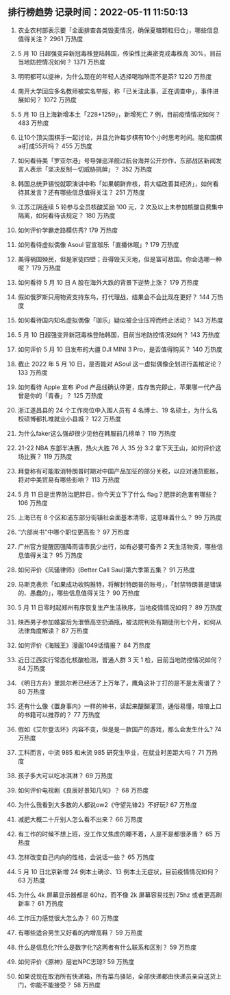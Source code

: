 
## 排行榜趋势 记录时间：2022-05-11 11:50:13
  
  1. 农业农村部表示要「全面排查各类毁麦情况，确保夏粮颗粒归仓」，哪些信息值得关注？ 2961 万热度
    
  2. 5 月 10 日超强变异新冠毒株登陆韩国，传染性比奥密克戎毒株高 30%，目前当地防控情况如何？ 1371 万热度
    
  3. 明明都可以提神，为什么现在的年轻人选择喝咖啡而不是茶? 1220 万热度
    
  4. 南开大学回应多名教师被实名举报，称「已关注此事，正在调查中」，事件进展如何？ 1072 万热度
    
  5. 5 月 10 日上海新增本土「228+1259」，新增死亡 7 例，目前疫情情况如何？ 483 万热度
    
  6. 让10个顶尖围棋手一起讨论，并且允许每步棋有10个小时思考时间。能和围棋ai打成55开吗？ 455 万热度
    
  7. 如何看待美「罗亚尔港」号导弹巡洋舰过航台海并公开炒作，东部战区新闻发言人表示「坚决反制一切威胁挑衅」？ 352 万热度
    
  8. 韩国总统尹锡悦就职演讲中称「如果朝鲜弃核，将大幅改善其经济」，如何看待其发言？还有哪些信息值得关注？ 251 万热度
    
  9. 江苏江阴连续 5 轮参与全员核酸奖励 100 元，2 次及以上未参加核酸自费集中隔离，如何看待该规定？ 180 万热度
    
  10. 如何评价学霸走路模仿秀? 179 万热度
    
  11. 如何看待虚拟偶像 Asoul 官宣珈乐「直播休眠」? 179 万热度
    
  12. 美得祸国殃民，但是家徒四壁；丑得毁天灭地，但是富可敌国。你会选哪一种呢？ 179 万热度
    
  13. 如何看待 5 月 10 日 A 股在海外大跌的背景下逆势上涨？ 179 万热度
    
  14. 假如俄罗斯只用物资支持东乌，打代理战，结果会不会比现在更好？ 144 万热度
    
  15. 如何看待国内知名虚拟偶像「珈乐」疑似被企业压榨而终止活动？ 143 万热度
    
  16. 5 月 10 日超强变异新冠毒株登陆韩国，目前当地防控情况如何？ 143 万热度
    
  17. 如何评价 5 月 10 日发布的大疆 DJI MINI 3 Pro，是否值得购买？ 140 万热度
    
  18. 截止 2022 年 5 月 10 日，是否能对 ASoul 这一虚拟偶像企划进行盖棺定论？ 133 万热度
    
  19. 如何看待 Apple 宣布 iPod 产品线确认停更，库存售完即止，苹果哪一代产品曾是你的「青春」？ 125 万热度
    
  20. 浙江遂昌县的 24 个工作岗位中入围人员有 4 名博士、19 名硕士，为什么名校硕博都扎堆就业小县城？ 122 万热度
    
  21. 为什么faker这么强却很少见他在韩服前几榜单？ 119 万热度
    
  22. 21-22 NBA 东部半决赛，热火大胜 76 人 35 分 3:2 拿下天王山，如何评价这场比赛？ 119 万热度
    
  23. 拜登称有可能取消特朗普时期对中国产品加征的部分关税，以应对通货膨胀，将对中美贸易有哪些影响？ 113 万热度
    
  24. 5 月 11 日是世界防治肥胖日，你今天立下了什么 flag？肥胖的危害有哪些？ 106 万热度
    
  25. 上海已有 8 个区和浦东部分街镇社会面基本清零，这意味着什么？ 99 万热度
    
  26. “六部尚书”中哪个职位更高些？ 97 万热度
    
  27. 广州官方提醒因强降雨请市民少出行，如有必要可备齐 2 天生活物资，哪些信息值得关注？ 95 万热度
    
  28. 如何评价《风骚律师》(Better Call Saul)第六季第五集？ 91 万热度
    
  29. 马斯克表示「如果成功收购推特，将解封特朗普的账号」，「封禁特朗普是错误的、愚蠢的」，哪些信息值得关注？ 90 万热度
    
  30. 5 月 11 日零时起郑州有序恢复生产生活秩序，当地疫情情况如何？ 89 万热度
    
  31. 陕西男子参加婚宴后为泄愤高空扔酒瓶，被法院判处有期徒刑七个月，如何从法律角度解读？ 87 万热度
    
  32. 如何评价《海贼王》漫画1049话情报？ 84 万热度
    
  33. 近日江西实行常态化核酸检测，普通人群 3 天 1 检，目前当地防控情况如何？ 84 万热度
    
  34. 《明日方舟》里凯尔希已经活了上万年了，鹰角这补丁打的是不是太离谱了？ 80 万热度
    
  35. 还有什么像《置身事内》一样的神书，读起来醍醐灌顶，通俗易懂，琅琅上口的书籍可以推荐的？ 77 万热度
    
  36. 假如《艾尔登法环》内容不变，但是是一款国产的游戏，那么会发生什么? 74 万热度
    
  37. 工科而言，中流 985 和末流 985 研究生毕业，在就业时差距大吗？ 71 万热度
    
  38. 孩子多大可以吃冰淇淋？ 69 万热度
    
  39. 如何评价电视剧《良辰好景知几何》？ 68 万热度
    
  40. 为什么我看到大多数的人都说ow2《守望先锋2》不好玩? 67 万热度
    
  41. 减肥大概二十斤别人怎么看不出来？ 66 万热度
    
  42. 有工作的时候不想上班，没工作又焦虑的睡不着，人是不是都很矛盾？ 65 万热度
    
  43. 怎样改变自己内向的性格，会说话一些？ 65 万热度
    
  44. 5 月 10 日北京新增 24 例本土确诊、13 例本土无症状，目前疫情情况如何？ 63 万热度
    
  45. 为什么 4k 屏幕显示器都是 60hz，而不像 2k 屏幕容易找到 75hz 或者更高刷新率？ 61 万热度
    
  46. 工作压力感觉很大怎么办？ 60 万热度
    
  47. 有哪些适合男生又好看的内增高鞋？ 59 万热度
    
  48. 什么是信息化?什么是数字化?这两者有什么联系和区别？ 59 万热度
    
  49. 如何评价《原神》层岩NPC志琼? 59 万热度
    
  50. 如果说现在取消所有快递箱，所有菜鸟驿站，全部快递都由快递员亲自送货上门，你能不能接受？ 58 万热度
    